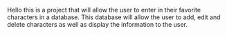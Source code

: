 Hello this is a project that will allow the user to enter in their favorite characters in a database. This database will allow the user to add, edit and delete characters
as well as display the information to the user.